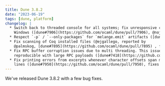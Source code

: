 ```yaml
---
title: Dune 3.8.2
date: "2023-06-19"
tags: [dune, platform]
changelog: |
  * Switch back to threaded console for all systems; fix unresponsive console on
    Windows ([dune#7906](https://github.com/ocaml/dune/pull/7906), @nojb)
  * Respect `-p` / `--only-packages` for `melange.emit` artifacts ([dune#7849](https://github.com/ocaml/dune/pull/7849), @anmonteiro)
  * Fix scanning of Coq installed files (@ejgallego, reported by
    @palmskog, [dune#7895](https://github.com/ocaml/dune/pull/7895) , fixes [dune#7893](https://github.com/ocaml/dune/issues/7893))
  * Fix RPC buffer corruption issues due to multi threading. This issue was only
    reproducible with large RPC payloads ([dune#7418](https://github.com/ocaml/dune/pull/7418))
  * Fix printing errors from excerpts whenever character offsets span multiple
    lines ([dune#7950](https://github.com/ocaml/dune/pull/7950), fixes [dune#7905](https://github.com/ocaml/dune/issues/7905), @rgrinberg)
---
```


We've released Dune 3.8.2 with a few bug fixes.